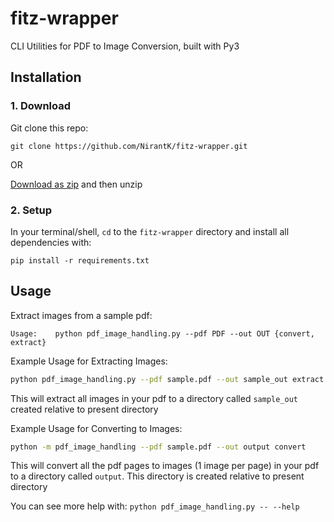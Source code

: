 # fitz-wrapper
CLI Utilities for PDF to Image Conversion, built with Py3

## Installation

### 1. Download
Git clone this repo:

`git clone https://github.com/NirantK/fitz-wrapper.git`

OR

[Download as zip](https://github.com/NirantK/fitz-wrapper/archive/master.zip) and then unzip

### 2. Setup
In your terminal/shell, `cd` to the `fitz-wrapper` directory and install all dependencies with:

`pip install -r requirements.txt`

## Usage

Extract images from a sample pdf:
```
Usage:    python pdf_image_handling.py --pdf PDF --out OUT {convert, extract}
```

Example Usage for Extracting Images:

```bash
python pdf_image_handling.py --pdf sample.pdf --out sample_out extract
```

This will extract all images in your pdf to a directory called `sample_out` created relative to present directory


Example Usage for Converting to Images:

```bash
python -m pdf_image_handling --pdf sample.pdf --out output convert
```

This will convert all the pdf pages to images (1 image per page) in your pdf to a directory called `output`. This directory is created relative to present directory

You can see more help with:
`python pdf_image_handling.py -- --help`

